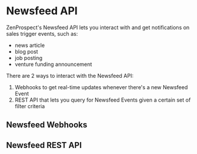 
# Newsfeed API

ZenProspect's Newsfeed API lets you interact with and get notifications on sales trigger events, such as:

- news article
- blog post
- job posting
- venture funding announcement


There are 2 ways to interact with the Newsfeed API:

1. Webhooks to get real-time updates whenever there's a new Newsfeed Event
2. REST API that lets you query for Newsfeed Events given a certain set of filter criteria


## Newsfeed Webhooks

## Newsfeed REST API

